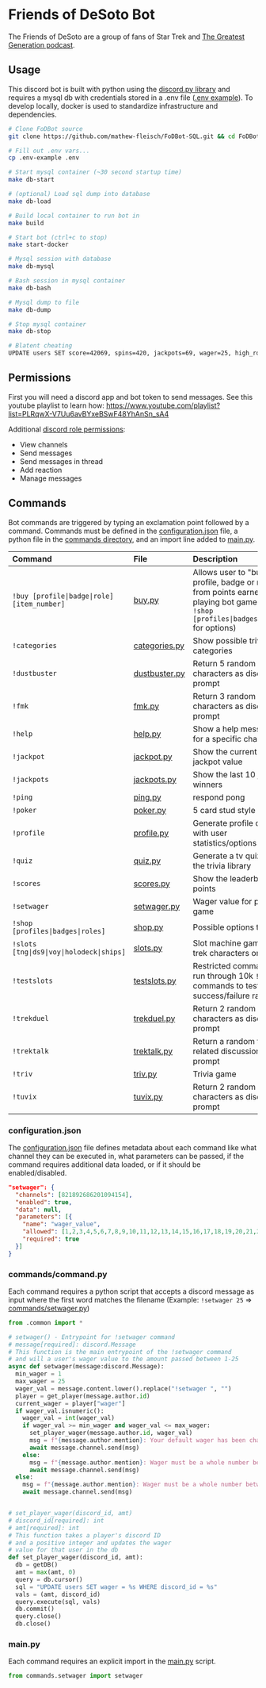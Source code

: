 # Friends of DeSoto Bot

The Friends of DeSoto are a group of fans of Star Trek and [The Greatest Generation podcast](http://gagh.biz).

## Usage

This discord bot is built with python using the [discord.py library](https://discordpy.readthedocs.io/en/stable/api.html) and requires a mysql db with credentials stored in a .env file ([.env example](.env-example)). To develop locally, docker is used to standardize infrastructure and dependencies.

```bash
# Clone FoDBot source
git clone https://github.com/mathew-fleisch/FoDBot-SQL.git && cd FoDBot-SQL

# Fill out .env vars...
cp .env-example .env

# Start mysql container (~30 second startup time)
make db-start

# (optional) Load sql dump into database
make db-load

# Build local container to run bot in
make build

# Start bot (ctrl+c to stop)
make start-docker

# Mysql session with database
make db-mysql

# Bash session in mysql container
make db-bash

# Mysql dump to file
make db-dump

# Stop mysql container
make db-stop

# Blatent cheating
UPDATE users SET score=42069, spins=420, jackpots=69, wager=25, high_roller=1 WHERE id=1;
```

## Permissions

First you will need a discord app and bot token to send messages. See this youtube playlist to learn how: https://www.youtube.com/playlist?list=PLRqwX-V7Uu6avBYxeBSwF48YhAnSn_sA4

Additional [discord role permissions](https://support.discord.com/hc/en-us/articles/206029707-Setting-Up-Permissions-FAQ):

- View channels
- Send messages
- Send messages in thread
- Add reaction
- Manage messages

## Commands

Bot commands are triggered by typing an exclamation point followed by a command. Commands must be defined in the [configuration.json](configuration.json) file, a python file in the [commands directory](commands), and an import line added to [main.py](main.py).

| Command                                     | File                                    | Description                                                                                                                             |
| :------------------------------------------ | :-------------------------------------- | :-------------------------------------------------------------------------------------------------------------------------------------- |
| `!buy [profile\|badge\|role] [item_number]` | [buy.py](commands/buy.py)               | Allows user to "buy" a profile, badge or role from points earned playing bot games (see ` !shop [profiles\|badges\|roles]` for options) |
| `!categories`                               | [categories.py](commands/categories.py) | Show possible trivia categories                                                                                                         |
| `!dustbuster`                               | [dustbuster.py](commands/dustbuster.py) | Return 5 random trek characters as discussion prompt                                                                                    |
| `!fmk`                                      | [fmk.py](commands/fmk.py)               | Return 3 random trek characters as discussion prompt                                                                                    |
| `!help`                                     | [help.py](commands/help.py)             | Show a help message for a specific channel                                                                                              |
| `!jackpot`                                  | [jackpot.py](commands/jackpot.py)       | Show the current jackpot value                                                                                                          |
| `!jackpots`                                 | [jackpots.py](commands/jackpots.py)     | Show the last 10 jackpot winners                                                                                                        |
| `!ping`                                     | [ping.py](commands/ping.py)             | respond pong                                                                                                                            |
| `!poker`                                    | [poker.py](commands/poker.py)           | 5 card stud style game                                                                                                                  |
| `!profile`                                  | [profile.py](commands/profile.py)       | Generate profile card with user statistics/options                                                                                      |
| `!quiz`                                     | [quiz.py](commands/quiz.py)             | Generate a tv quiz from the trivia library                                                                                              |
| `!scores`                                   | [scores.py](commands/scores.py)         | Show the leaderboard of points                                                                                                          |
| `!setwager`                                 | [setwager.py](commands/setwager.py)     | Wager value for poker game                                                                                                              |
| `!shop [profiles\|badges\|roles]`           | [shop.py](commands/shop.py)             | Possible options to `!buy`                                                                                                              |
| `!slots [tng\|ds9\|voy\|holodeck\|ships]`   | [slots.py](commands/slots.py)           | Slot machine game with trek characters or ships                                                                                         |
| `!testslots`                                | [testslots.py](commands/testslots.py)   | Restricted command to run through 10k `!slots` commands to test success/failure rate                                                    |
| `!trekduel`                                 | [trekduel.py](commands/trekduel.py)     | Return 2 random trek characters as discussion prompt                                                                                    |
| `!trektalk`                                 | [trektalk.py](commands/trektalk.py)     | Return a random trek related discussion prompt                                                                                          |
| `!triv`                                     | [triv.py](commands/triv.py)             | Trivia game                                                                                                                             |
| `!tuvix`                                    | [tuvix.py](commands/tuvix.py)           | Return 2 random trek characters as discussion prompt                                                                                    |


### configuration.json

The [configuration.json](configuration.json) file defines metadata about each command like what channel they can be executed in, what parameters can be passed, if the command requires additional data loaded, or if it should be enabled/disabled.

```json
"setwager": {
  "channels": [821892686201094154],
  "enabled": true,
  "data": null,
  "parameters": [{
    "name": "wager_value",
    "allowed": [1,2,3,4,5,6,7,8,9,10,11,12,13,14,15,16,17,18,19,20,21,22,23,24,25],
    "required": true
  }]
}
```

### commands/command.py

Each command requires a python script that accepts a discord message as input where the first word matches the filename (Example: `!setwager 25` => [commands/setwager.py](commands/setwager.py))

```python
from .common import *

# setwager() - Entrypoint for !setwager command
# message[required]: discord.Message
# This function is the main entrypoint of the !setwager command
# and will a user's wager value to the amount passed between 1-25
async def setwager(message:discord.Message):
  min_wager = 1
  max_wager = 25
  wager_val = message.content.lower().replace("!setwager ", "")
  player = get_player(message.author.id)
  current_wager = player["wager"]
  if wager_val.isnumeric():
    wager_val = int(wager_val)
    if wager_val >= min_wager and wager_val <= max_wager:
      set_player_wager(message.author.id, wager_val)
      msg = f"{message.author.mention}: Your default wager has been changed from `{current_wager}` to `{wager_val}`"
      await message.channel.send(msg)
    else:
      msg = f"{message.author.mention}: Wager must be a whole number between `{min_wager}` and `{max_wager}`\nYour current wager is: `{current_wager}`"
      await message.channel.send(msg)
  else:
    msg = f"{message.author.mention}: Wager must be a whole number between `{min_wager}` and `{max_wager}`\nYour current wager is: `{current_wager}`"
    await message.channel.send(msg)


# set_player_wager(discord_id, amt)
# discord_id[required]: int
# amt[required]: int
# This function takes a player's discord ID
# and a positive integer and updates the wager
# value for that user in the db
def set_player_wager(discord_id, amt):
  db = getDB()
  amt = max(amt, 0)
  query = db.cursor()
  sql = "UPDATE users SET wager = %s WHERE discord_id = %s"
  vals = (amt, discord_id)
  query.execute(sql, vals)
  db.commit()
  query.close()
  db.close()
```

### main.py

Each command requires an explicit import in the [main.py](main.py) script.

```python
from commands.setwager import setwager
```